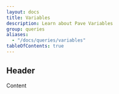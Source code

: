 ```yaml
---
layout: docs
title: Variables
description: Learn about Pave Variables
group: queries
aliases:
  - "/docs/queries/variables"
tableOfContents: true
---
```


## Header

Content